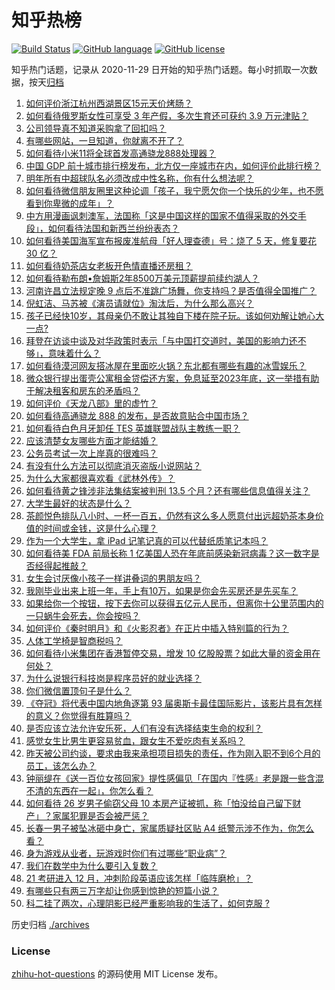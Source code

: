 # 知乎热榜
[![Build Status](https://github.com/ToWeLong/zhihu-hot-questions/workflows/CI/badge.svg)](https://github.com/ToWeLong/zhihu-hot-questions/actions)
[![GitHub language](https://img.shields.io/badge/language-golang-orange.svg)](https://golang.org/)
[![GitHub license](https://img.shields.io/github/license/ToWeLong/zhihu-hot-questions)](https://github.com/ToWeLong/zhihu-hot-questions/blob/main/LICENSE)

知乎热门话题，记录从 2020-11-29 日开始的知乎热门话题。每小时抓取一次数据，按天[归档](./archives)

<!-- BEGIN -->

1. [如何评价浙江杭州西湖景区15元天价烤肠？](https://www.zhihu.com/question/432710404)
1. [如何看待俄罗斯女性可享受 3 年产假，多次生育还可获约 3.9 万元津贴？](https://www.zhihu.com/question/432690269)
1. [公司领导真不知道采购拿了回扣吗？](https://www.zhihu.com/question/304045143)
1. [有哪些网站，一旦知道，你就离不开了？](https://www.zhihu.com/question/398193048)
1. [如何看待小米11将全球首发高通骁龙888处理器？](https://www.zhihu.com/question/432912585)
1. [中国 GDP 前十城市排行榜发布，北方仅一座城市在内，如何评价此排行榜？](https://www.zhihu.com/question/432834546)
1. [明年所有中超球队名必须改成中性名称，你有什么想法呢？](https://www.zhihu.com/question/432056058)
1. [如何看待微信朋友圈里这种论调「孩子，我宁愿欠你一个快乐的少年，也不愿看到你卑微的成年」？](https://www.zhihu.com/question/50401236)
1. [中方用漫画讽刺澳军，法国称「这是中国这样的国家不值得采取的外交手段」，如何看待法国和新西兰纷纷表态？](https://www.zhihu.com/question/432882362)
1. [如何看待美国海军宣布报废准航母「好人理查德」号：烧了 5 天，修复要花 30 亿？](https://www.zhihu.com/question/432854876)
1. [如何看待奶茶店女老板开色情直播还房租？](https://www.zhihu.com/question/432986590)
1. [如何看待勒布朗•詹姆斯2年8500万美元顶薪提前续约湖人？](https://www.zhihu.com/question/433079886)
1. [河南许昌立法规定晚 9 点后不准跳广场舞，你支持吗？是否值得全国推广？](https://www.zhihu.com/question/433097856)
1. [倪虹洁、马苏被《演员请就位》淘汰后，为什么那么高兴？](https://www.zhihu.com/question/432710462)
1. [孩子已经快10岁，其母亲仍不敢让其独自下楼在院子玩。该如何劝解让她心大一点?](https://www.zhihu.com/question/427154422)
1. [拜登在访谈中谈及对华政策时表示「与中国打交道时，美国的影响力还不够」，意味着什么？](https://www.zhihu.com/question/433020016)
1. [如何看待漠河网友搭冰屋在里面吃火锅？东北都有哪些有趣的冰雪娱乐？](https://www.zhihu.com/question/433011973)
1. [微众银行提出蛋壳公寓租金贷偿还方案，免息延至2023年底，这一举措有助于解决租客和房东的矛盾吗？](https://www.zhihu.com/question/433093426)
1. [如何评价《天龙八部》里的虚竹？](https://www.zhihu.com/question/22103650)
1. [如何看待高通骁龙 888 的发布，是否故意贴合中国市场？](https://www.zhihu.com/question/432872082)
1. [如何看待白色月牙卸任 TES 英雄联盟战队主教练一职？](https://www.zhihu.com/question/433024916)
1. [应该清楚女友哪些方面才能结婚？](https://www.zhihu.com/question/24792235)
1. [公务员考试一次上岸真的很难吗？](https://www.zhihu.com/question/313639666)
1. [有没有什么方法可以彻底消灭盗版小说网站？](https://www.zhihu.com/question/425027825)
1. [为什么大家都很喜欢看《武林外传》？](https://www.zhihu.com/question/430283386)
1. [如何看待黄之锋涉非法集结案被判刑 13.5 个月？还有哪些信息值得关注？](https://www.zhihu.com/question/432993047)
1. [大学生最好的状态是什么？](https://www.zhihu.com/question/333711492)
1. [茶颜悦色排队八小时、一杯一百五，仍然有这么多人愿意付出远超奶茶本身价值的时间或金钱，这是什么心理？](https://www.zhihu.com/question/432808267)
1. [作为一个大学生，拿 iPad 记笔记真的可以代替纸质笔记本吗？](https://www.zhihu.com/question/304770209)
1. [如何看待美 FDA 前局长称 1 亿美国人恐在年底前感染新冠病毒？这一数字是否经得起推敲？](https://www.zhihu.com/question/432954255)
1. [女生会讨厌像小孩子一样讲叠词的男朋友吗？](https://www.zhihu.com/question/432176430)
1. [我刚毕业出来上班一年，手上有10万，如果是你会先买房还是先买车？](https://www.zhihu.com/question/430477261)
1. [如果给你一个按钮，按下去你可以获得五亿元人民币，但离你十公里范围内的一只蜗牛会死去，你会按吗？](https://www.zhihu.com/question/432138677)
1. [如何评价《秦时明月》和《火影忍者》在正片中插入特别篇的行为？](https://www.zhihu.com/question/433042501)
1. [人体工学椅是智商税吗？](https://www.zhihu.com/question/354809821)
1. [如何看待小米集团在香港暂停交易，增发 10 亿股股票？如此大量的资金用在何处？](https://www.zhihu.com/question/432936375)
1. [为什么说银行科技岗是程序员好的就业选择？](https://www.zhihu.com/question/380468704)
1. [你们微信置顶句子是什么？](https://www.zhihu.com/question/353636992)
1. [《夺冠》将代表中国内地角逐第 93 届奥斯卡最佳国际影片，该影片具有怎样的意义？你觉得有胜算吗？](https://www.zhihu.com/question/433114783)
1. [是否应该立法允许安乐死，人们有没有选择结束生命的权利？](https://www.zhihu.com/question/432953501)
1. [感觉女生比男生更容易贫血，跟女生不爱吃肉有关系吗？](https://www.zhihu.com/question/432937980)
1. [昨天被公司约谈，要求由我来承担项目损失的责任，作为刚入职不到6个月的员工，该怎么办？](https://www.zhihu.com/question/432862166)
1. [钟丽缇在《送一百位女孩回家》提性感偏见「在国内『性感』老是跟一些含混不清的东西在一起」，你怎么看？](https://www.zhihu.com/question/433038885)
1. [如何看待 26 岁男子偷窃父母 10 本房产证被抓，称「怕没给自己留下财产」？家属犯罪是否会被严惩？](https://www.zhihu.com/question/433092453)
1. [长春一男子被坠冰砸中身亡，家属质疑社区贴 A4 纸警示涉不作为，你怎么看？](https://www.zhihu.com/question/433032668)
1. [身为游戏从业者，玩游戏时你们有过哪些“职业病”？](https://www.zhihu.com/question/432724879)
1. [我们在数学中为什么要引入复数？](https://www.zhihu.com/question/24088235)
1. [21 考研进入 12 月，冲刺阶段英语应该怎样「临阵磨枪」？](https://www.zhihu.com/question/432951783)
1. [有哪些只有两三万字却让你感到惊艳的短篇小说？](https://www.zhihu.com/question/271184366)
1. [科二挂了两次，心理阴影已经严重影响我的生活了，如何克服 ?](https://www.zhihu.com/question/429627756)

<!-- END -->

历史归档 [./archives](./archives)


### License
[zhihu-hot-questions](https://github.com/towelong/zhihu-hot-questions) 的源码使用 MIT License 发布。